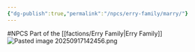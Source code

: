 ```yaml
---
{"dg-publish":true,"permalink":"/npcs/erry-family/marry/"}
---
```


#NPCS 
Part of the [[factions/Erry Family\|Erry Family]]
![Pasted image 20250917142456.png](/img/user/npcs/images/Pasted%20image%2020250917142456.png)